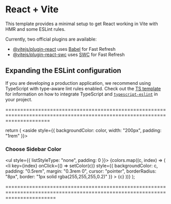 # React + Vite

This template provides a minimal setup to get React working in Vite with HMR and some ESLint rules.

Currently, two official plugins are available:

- [@vitejs/plugin-react](https://github.com/vitejs/vite-plugin-react/blob/main/packages/plugin-react) uses [Babel](https://babeljs.io/) for Fast Refresh
- [@vitejs/plugin-react-swc](https://github.com/vitejs/vite-plugin-react/blob/main/packages/plugin-react-swc) uses [SWC](https://swc.rs/) for Fast Refresh

## Expanding the ESLint configuration

If you are developing a production application, we recommend using TypeScript with type-aware lint rules enabled. Check out the [TS template](https://github.com/vitejs/vite/tree/main/packages/create-vite/template-react-ts) for information on how to integrate TypeScript and [`typescript-eslint`](https://typescript-eslint.io) in your project.


===========================================================================================================================

  return (
    <aside style={{ backgroundColor: color, width: "200px", padding: "1rem" }}>
      <h3>Choose Sidebar Color</h3>
      <ul style={{ listStyleType: "none", padding: 0 }}>
        {colors.map((c, index) => (
          <li
            key={index}
            onClick={() => setColor(c)}
            style={{
              backgroundColor: c,
              padding: "0.5rem",
              margin: "0.3rem 0",
              cursor: "pointer",
              borderRadius: "8px",
              border: "1px solid rgba(255,255,255,0.2)"
            }}
          >
            {c}
          </li>
        ))}
      </ul>
    </aside>
  );


=============================================================================================================================